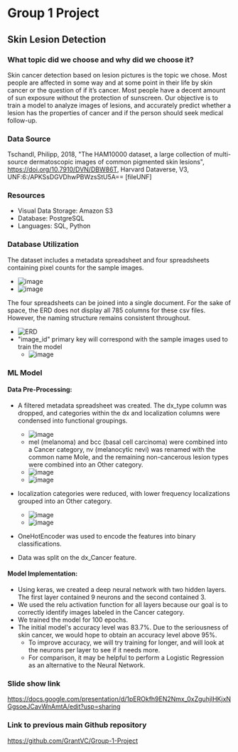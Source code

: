 # Group 1 Project
## Skin Lesion Detection

### What topic did we choose and why did we choose it?

Skin cancer detection based on lesion pictures is the topic we chose. Most people are affected in some way and at some point in their life by skin cancer or the question of if it’s cancer. Most people have a decent amount of sun exposure without the protection of sunscreen. Our objective is to train a model to analyze images of lesions, and accurately predict whether a lesion has the properties of cancer and if the person should seek medical follow-up.

### Data Source
Tschandl, Philipp, 2018, "The HAM10000 dataset, a large collection of multi-source dermatoscopic images of common pigmented skin lesions", https://doi.org/10.7910/DVN/DBW86T, Harvard Dataverse, V3, UNF:6:/APKSsDGVDhwPBWzsStU5A== [fileUNF]

### Resources

- Visual Data Storage: Amazon S3
- Database: PostgreSQL
- Languages: SQL, Python

### Database Utilization

The dataset includes a metadata spreadsheet and four spreadsheets containing pixel counts for the sample images.
  - ![image](https://user-images.githubusercontent.com/83254435/133031814-8f12f8e6-ceb9-41ed-ad26-154fc2361f18.png)
  - ![image](https://user-images.githubusercontent.com/83254435/133032037-62079814-8191-4fb4-af83-dcf6787781c4.png)

The four spreadsheets can be joined into a single document. For the sake of space, the ERD does not display all 785 columns for these csv files. However, the naming structure remains consistent throughout.
  - ![ERD](https://user-images.githubusercontent.com/83254435/133032192-a65346b6-0e47-4d41-9100-db98e9fc2aa2.png)
  - "image_id" primary key will correspond with the sample images used to train the model
    - ![image](https://user-images.githubusercontent.com/83254435/133032897-c36a3ad6-4f19-4b90-a20b-4151f02566e7.png)

 
### ML Model

#### Data Pre-Processing:
  - A filtered metadata spreadsheet was created. The dx_type column was dropped, and categories within the dx and localization columns were condensed into functional groupings.
    - ![image](https://user-images.githubusercontent.com/83254435/135788982-1227adab-4422-4b45-b7a2-b032f0a79dab.png)
    - mel (melanoma) and bcc (basal cell carcinoma) were combined into a Cancer category, nv (melanocytic nevi) was renamed with the common name Mole, and the remaining non-cancerous lesion types were combined into an Other category.
    - ![image](https://user-images.githubusercontent.com/83254435/135789380-25233c4d-c186-47c4-bd9e-4e5672c7a69c.png)
    - ![image](https://user-images.githubusercontent.com/83254435/135789404-4beaf007-e9f5-48bb-a547-7d6a18dbb4ba.png)

  - localization categories were reduced, with lower frequency localizations grouped into an Other category.
    - ![image](https://user-images.githubusercontent.com/83254435/135789755-8203bfd1-d2c4-4f61-9ea6-760068084ede.png)
    - ![image](https://user-images.githubusercontent.com/83254435/135789767-8dbe3750-e8ab-4e71-a257-7e19373c1933.png)

  - OneHotEncoder was used to encode the features into binary classifications. 
  - Data was split on the dx_Cancer feature.

#### Model Implementation:
  - Using keras, we created a deep neural network with two hidden layers. The first layer contained 9 neurons and the second contained 3. 
  - We used the relu activation function for all layers because our goal is to correctly identify images labeled in the Cancer category.
  - We trained the model for 100 epochs.
  - The initial model's accuracy level was 83.7%. Due to the seriousness of skin cancer, we would hope to obtain an accuracy level above 95%. 
    - To improve accuracy, we will try training for longer, and will look at the neurons per layer to see if it needs more. 
    - For comparison, it may be helpful to perform a Logistic Regression as an alternative to the Neural Network.

### Slide show link

https://docs.google.com/presentation/d/1pEROkfh9EN2Nmx_0xZguhjlHKjxNGgsoeJCavWnAmtA/edit?usp=sharing

### Link to previous main Github repository

https://github.com/GrantVC/Group-1-Project
